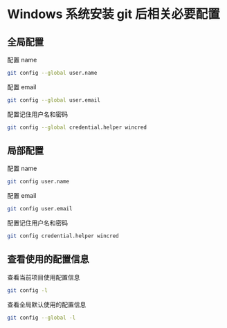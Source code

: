 # Windows 系统安装 git 后相关必要配置

## 全局配置

配置 name

```bash
git config --global user.name
```

配置 email

```bash
git config --global user.email
```

配置记住用户名和密码

```bash
git config --global credential.helper wincred
```

## 局部配置

配置 name

```bash
git config user.name
```

配置 email

```bash
git config user.email
```

配置记住用户名和密码

```bash
git config credential.helper wincred
```

## 查看使用的配置信息

查看当前项目使用配置信息

```bash
git config -l
```

查看全局默认使用的配置信息

```bash
git config --global -l
```
